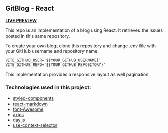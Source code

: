 ## GitBlog - React

[**LIVE PREVIEW**]()

This repo is an implementation of a blog using React. It retrieves the issues posted in this same repository.

To create your own blog, clone this repository and change .env file with your GitHub username and repository name:

```basic
VITE_GITHUB_USER='${YOUR_GITHUB_USERNAME}'
VITE_GITHUB_REPO='${YOUR_GITHUB_REPOSITORY}'
```

This implementation provides a responsive layout as well pagination.

### Technologies used in this project:

- [styled-components](https://github.com/styled-components/styled-components)
- [react-markdown](https://github.com/remarkjs/react-markdown)
- [font-Awesome](https://github.com/FortAwesome/Font-Awesome)
- [axios](https://github.com/axios/axios)
- [day.js](https://github.com/iamkun/dayjs)
- [use-context-selector](https://github.com/dai-shi/use-context-selector)
